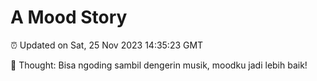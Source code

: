 # A Mood Story

⏰ Updated on Sat, 25 Nov 2023 14:35:23 GMT

💭 Thought: Bisa ngoding sambil dengerin musik, moodku jadi lebih baik!

